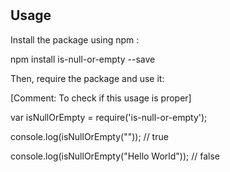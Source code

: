 # <packagename>



<Description of what the package does>







## Usage



Install the package using npm :

 npm install is-null-or-empty --save







Then, require the package and use it:

 [Comment: To check if this usage is proper]

 var isNullOrEmpty = require('is-null-or-empty');



 console.log(isNullOrEmpty("")); // true



 console.log(isNullOrEmpty("Hello World")); // false

